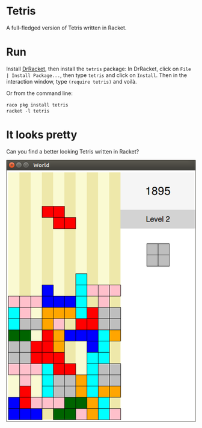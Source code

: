 Tetris
======
A full-fledged version of Tetris written in Racket.

Run
===
Install [DrRacket](https://download.racket-lang.org/), then install the `tetris` package: 
In DrRacket, click on `File | Install Package...`, then type `tetris` and click on `Install`.
Then in the interaction window, type `(require tetris)` and voilà.

Or from the command line:
```shell
raco pkg install tetris
racket -l tetris
```

It looks pretty
===============
Can you find a better looking Tetris written in Racket?

![Screenshot of the game](screenshot.png)
